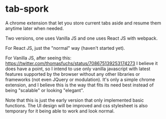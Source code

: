 # tab-spork
A chrome extension that let you store current tabs aside and resume them anytime later when needed.

Two versions, one uses Vanilla JS and one uses React JS with webpack.

For React JS, just the "normal" way (haven't started yet).

For Vanilla JS, after seeing this: https://twitter.com/thomasfuchs/status/708675139253174273
I believe it does have a point, so I intend to use only vanilla javascript with latest features supported by the browser without any other libraries or frameworks (not even JQuery or modulation). It's only a simple chrome extension, and I believe this is the way that fits its need best instead of being "scalable" or looking "elegant".

Note that this is just the early version that only implemented basic functions. The UI design will be improved and css stylesheet is also temporary for it being able to work and look normal.
